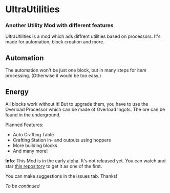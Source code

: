 # UltraUtilities
### Another Utility Mod with different features

UltraUtilities is a mod which ads diffrent utilities based on processors. It's made for automation, block creation and more. 

## Automation
The automation won't be just one block, but in many steps for item processing. (Otherwise it would be too easy.)

## Energy
All blocks work without it! But to upgrade them, you have to use the Overload Processor which can be made of Overload Ingots. The ore can be found in the underground.

Planned Features:
- Auto Crafting Table
- Crafting Station in- and outputs using hoppers
- More building blocks
- And many more!

**Info**: This Mod is in the early alpha. It's not released yet. You can watch and star [this repository](https://github.com/UltraUtilities/UltraUtilities) to get it as one of the first.

You can make suggestions in the issues tab. Thanks!

_To be continued_
